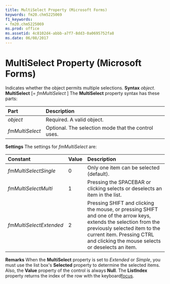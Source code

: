 ```yaml
---
title: MultiSelect Property (Microsoft Forms)
keywords: fm20.chm5225069
f1_keywords:
- fm20.chm5225069
ms.prod: office
ms.assetid: 4c8102d4-abbb-a7f7-8dd3-0a0695752fa8
ms.date: 06/08/2017
---
```



# MultiSelect Property (Microsoft Forms)



Indicates whether the object permits multiple selections.
 **Syntax**
 _object_. **MultiSelect** [= _fmMultiSelect_ ]
The  **MultiSelect** property syntax has these parts:


|**Part**|**Description**|
|:-----|:-----|
| _object_|Required. A valid object.|
| _fmMultiSelect_|Optional. The selection mode that the control uses.|

 **Settings**
The settings for  _fmMultiSelect_ are:


|**Constant**|**Value**|**Description**|
|:-----|:-----|:-----|
| _fmMultiSelectSingle_|0|Only one item can be selected (default).|
| _fmMultiSelectMulti_|1|Pressing the SPACEBAR or clicking selects or deselects an item in the list.|
| _fmMultiSelectExtended_|2|Pressing SHIFT and clicking the mouse, or pressing SHIFT and one of the arrow keys, extends the selection from the previously selected item to the current item. Pressing CTRL and clicking the mouse selects or deselects an item.|

 **Remarks**
When the  **MultiSelect** property is set to _Extended_ or _Simple_, you must use the list box's **Selected** property to determine the selected items. Also, the **Value** property of the control is always **Null**.
The  **ListIndex** property returns the index of the row with the keyboard[focus](vbe-glossary.md).

